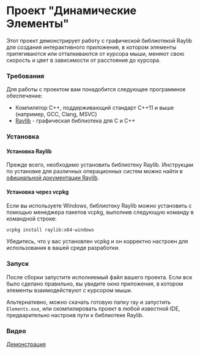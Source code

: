 # Проект "Динамические Элементы"

Этот проект демонстрирует работу с графической библиотекой Raylib для создания интерактивного приложения, в котором элементы притягиваются или отталкиваются от курсора мыши, меняют свою скорость и цвет в зависимости от расстояния до курсора.

### Требования

Для работы с проектом вам понадобится следующее программное обеспечение:

- Компилятор C++, поддерживающий стандарт C++11 и выше (например, GCC, Clang, MSVC)
- [Raylib](https://www.raylib.com/) - графическая библиотека для C и C++


### Установка

#### Установка Raylib

Прежде всего, необходимо установить библиотеку Raylib. Инструкции по установке для различных операционных систем можно найти в [официальной документации Raylib](https://github.com/raysan5/raylib/wiki).

#### Установка через vcpkg

Если вы используете Windows, библиотеку Raylib можно установить с помощью менеджера пакетов vcpkg, выполнив следующую команду в командной строке:

```bash
vcpkg install raylib:x64-windows
```
Убедитесь, что у вас установлен vcpkg и он корректно настроен для использования в вашей среде разработки.

### Запуск

После сборки запустите исполняемый файл вашего проекта. Если все было сделано правильно, вы увидите окно приложения, в котором элементы взаимодействуют с курсором мыши.

Альтернативно, можно скачать готовую папку ray и запустить ```Elements.exe```, или скомпилировать проект в любой известной IDE, предварительно настроив пути к библиотеке Raylib.

### Видео

[Демонстрация](https://youtu.be/0xANC8LVoKA)






